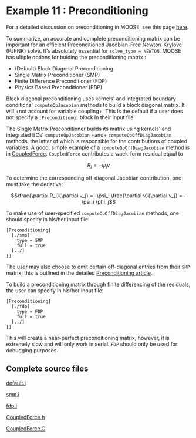 # Example 11 : Preconditioning

For a detailed discussion on preconditioning in MOOSE, see this page [here](http://mooseframework.org/moose/syntax/Preconditioning/index.html#c744ca79-9e34-48ee-b346-4752d76916c1). 

To summarize, an accurate and complete preconditioning matrix can be important for an efficient Preconditioned Jacobian-Free Newton-Krylove (PJFNK) solve. It's absolutely essential for `solve_type = NEWTON`. MOOSE has ultiple options for buiding the preconditioning matrix :

- (Default) Block Diagonal Preconditioning
- Single Matrix Preconditioner (SMP)
- Finite Difference Preconditioner (FDP)
- Physics Based Preconditioner (PBP)

Block diagonal preconditioning uses kernels' and integrated boundary conditions' `computeQpJacobian` methods to build a block diagonal matrix. It will +not account for variable coupling+. This is the default if a user does not specify a `[Preconditiong]` block in their input file.

The Single Matrix Preconditioner builds its matrix using kernels' and integrated BCs' `computeQpJacobian` +and+ `computeQpOffDiagJacobian` methods, the latter of which is responsible for the contributions of coupled variables. A good, simple example of a `computeQpOffDiagJacobian` method is in [CoupledForce](https://github.com/idaholab/moose/blob/devel/framework/src/kernels/CoupledForce.C). `CoupledForce` contributes a waek-form residual equal to 

$$R_i = -\psi_i v$$

To determine the corresponding off-diagonal Jacobian contribution, one must take the deriative:

$$\frac{\partial R_i}{\partial v_j} = -\psi_i \frac{\partial v}{\partial v_j} = -\psi_i \phi_j$$

To make use of user-specified `computeQpOffDiagJacobian` methods, one should specify in his/her input file:
```
[Preconditioning]
  [./smp]
    type = SMP
    full = true
  [../]
[]
```

The user may also choose to omit certain off-diagonal entries from their `SMP` matrix; this is outlined in the detailed [Preconditioning article](http://mooseframework.org/wiki/MooseSystems/Preconditioners/).

To build a preconditioning matrix through finite differencing of the residuals, the user can specify in his/her input file:
```
[Preconditioning]
  [./fdp]
    type = FDP
    full = true
  [../]
[]
```

This will create a near-perfect preconditioning matrix; however, it is extremely slow and will only work in serial. `FDP` should only be used for debugging purposes.



## Complete source files
[default.i](https://github.com/idaholab/moose/blob/devel/examples/ex11_prec/default.i)

[smp.i](https://github.com/idaholab/moose/blob/devel/examples/ex11_prec/smp.i)

[fdp.i](https://github.com/idaholab/moose/blob/devel/examples/ex11_prec/fdp.i)

[CoupledForce.h](https://github.com/idaholab/moose/blob/devel/framework/include/kernels/CoupledForce.h)

[CoupledForce.C](https://github.com/idaholab/moose/blob/devel/framework/src/kernels/CoupledForce.C)
